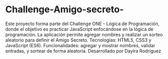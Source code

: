 # Challenge-Amigo-secreto-
Este proyecto forma parte del Challenge ONE - Lógica de Programación, donde el objetivo es practicar JavaScript enfocándose en la lógica de programación. La aplicación permite agregar nombres y realizar un sorteo aleatorio para definir el Amigo Secreto.
Tecnologías: HTML5, CSS3 y JavaScript (ES6).
Funcionalidades: agregar y mostrar nombres, validar entradas, y sortear de forma aleatoria.
Desarrollado por Dayira Rodríguez
